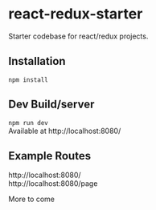 # react-redux-starter
Starter codebase for react/redux projects.

## Installation
```npm install```

## Dev Build/server
```npm run dev```   
Available at http://localhost:8080/

## Example Routes
http://localhost:8080/   
http://localhost:8080/page


More to come
